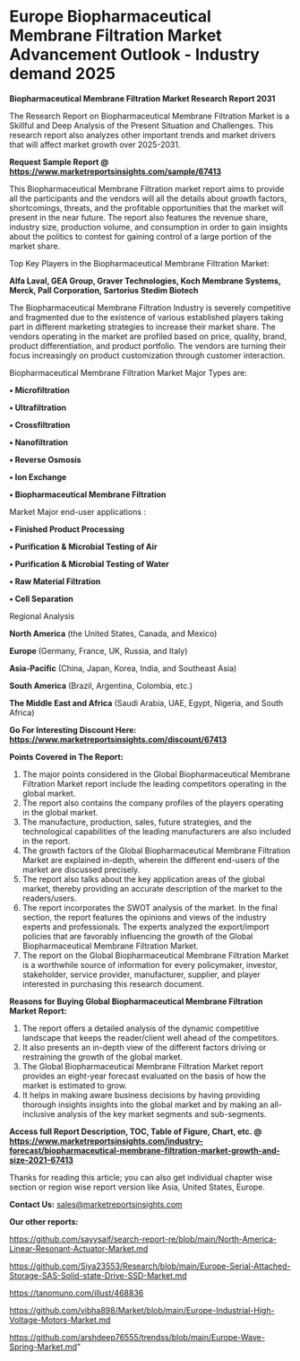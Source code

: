 # Europe Biopharmaceutical Membrane Filtration Market Advancement Outlook - Industry demand 2025

<strong>Biopharmaceutical Membrane Filtration Market Research Report 2031</strong>

The Research Report on Biopharmaceutical Membrane Filtration Market is a Skillful and Deep Analysis of the Present Situation and Challenges. This research report also analyzes other important trends and market drivers that will affect market growth over 2025-2031.

<strong>Request Sample Report @ <a href=https://www.marketreportsinsights.com/sample/67413>https://www.marketreportsinsights.com/sample/67413</a></strong>

This Biopharmaceutical Membrane Filtration market report aims to provide all the participants and the vendors will all the details about growth factors, shortcomings, threats, and the profitable opportunities that the market will present in the near future. The report also features the revenue share, industry size, production volume, and consumption in order to gain insights about the politics to contest for gaining control of a large portion of the market share.

Top Key Players in the Biopharmaceutical Membrane Filtration Market:

<strong>Alfa Laval, GEA Group, Graver Technologies, Koch Membrane Systems, Merck, Pall Corporation, Sartorius Stedim Biotech</strong>

The Biopharmaceutical Membrane Filtration Industry is severely competitive and fragmented due to the existence of various established players taking part in different marketing strategies to increase their market share. The vendors operating in the market are profiled based on price, quality, brand, product differentiation, and product portfolio. The vendors are turning their focus increasingly on product customization through customer interaction.

Biopharmaceutical Membrane Filtration Market Major Types are:

<strong>• Microfiltration

• Ultrafiltration

• Crossfiltration

• Nanofiltration

• Reverse Osmosis

• Ion Exchange

• Biopharmaceutical Membrane Filtration</strong>

Market Major end-user applications :

<strong>• Finished Product Processing

• Purification & Microbial Testing of Air

• Purification & Microbial Testing of Water

• Raw Material Filtration

• Cell Separation</strong>

Regional Analysis

</u><strong><b>North America</b></strong> (the United States, Canada, and Mexico)

<strong><b>Europe </b></strong>(Germany, France, UK, Russia, and Italy)

<strong><b>Asia-Pacific</b></strong> (China, Japan, Korea, India, and Southeast Asia)

<strong><b>South America</b></strong> (Brazil, Argentina, Colombia, etc.)

<strong><b>The Middle East and Africa</b></strong> (Saudi Arabia, UAE, Egypt, Nigeria, and South Africa)

<strong>Go For Interesting Discount Here: <a href=https://www.marketreportsinsights.com/discount/67413>https://www.marketreportsinsights.com/discount/67413</a></strong>

<strong>Points Covered in The Report:</strong>
<ol>
  <li>The major points considered in the Global Biopharmaceutical Membrane Filtration Market report include the leading competitors operating in the global market.</li>
  <li>The report also contains the company profiles of the players operating in the global market.</li>
  <li>The manufacture, production, sales, future strategies, and the technological capabilities of the leading manufacturers are also included in the report.</li>
  <li>The growth factors of the Global Biopharmaceutical Membrane Filtration Market are explained in-depth, wherein the different end-users of the market are discussed precisely.</li>
  <li>The report also talks about the key application areas of the global market, thereby providing an accurate description of the market to the readers/users.</li>
  <li>The report incorporates the SWOT analysis of the market. In the final section, the report features the opinions and views of the industry experts and professionals. The experts analyzed the export/import policies that are favorably influencing the growth of the Global Biopharmaceutical Membrane Filtration Market.</li>
  <li>The report on the Global Biopharmaceutical Membrane Filtration Market is a worthwhile source of information for every policymaker, investor, stakeholder, service provider, manufacturer, supplier, and player interested in purchasing this research document.</li>
</ol>
<strong>Reasons for Buying Global Biopharmaceutical Membrane Filtration Market Report:</strong>

<ol>
  <li>The report offers a detailed analysis of the dynamic competitive landscape that keeps the reader/client well ahead of the competitors.</li>
  <li>It also presents an in-depth view of the different factors driving or restraining the growth of the global market.</li>
  <li>The Global Biopharmaceutical Membrane Filtration Market report provides an eight-year forecast evaluated on the basis of how the market is estimated to grow.</li>
  <li>It helps in making aware business decisions by having providing thorough insights insights into the global market and by making an all-inclusive analysis of the key market segments and sub-segments.</li>
</ol>
<strong>Access full Report Description, TOC, Table of Figure, Chart, etc. @ <a href=https://www.marketreportsinsights.com/industry-forecast/biopharmaceutical-membrane-filtration-market-growth-and-size-2021-67413>https://www.marketreportsinsights.com/industry-forecast/biopharmaceutical-membrane-filtration-market-growth-and-size-2021-67413</a></strong>


Thanks for reading this article; you can also get individual chapter wise section or region wise report version like Asia, United States, Europe.

<strong>Contact Us:</strong>
sales@marketreportsinsights.com

<strong>Our other reports:</strong>

<a href=https://github.com/sayysaif/search-report-re/blob/main/North-America-Linear-Resonant-Actuator-Market.md>https://github.com/sayysaif/search-report-re/blob/main/North-America-Linear-Resonant-Actuator-Market.md</a>

<a href=https://github.com/Siya23553/Research/blob/main/Europe-Serial-Attached-Storage-SAS-Solid-state-Drive-SSD-Market.md>https://github.com/Siya23553/Research/blob/main/Europe-Serial-Attached-Storage-SAS-Solid-state-Drive-SSD-Market.md</a>

<a href=https://tanomuno.com/illust/468836>https://tanomuno.com/illust/468836</a>

<a href=https://github.com/vibha898/Market/blob/main/Europe-Industrial-High-Voltage-Motors-Market.md>https://github.com/vibha898/Market/blob/main/Europe-Industrial-High-Voltage-Motors-Market.md</a>

<a href=https://github.com/arshdeep76555/trendss/blob/main/Europe-Wave-Spring-Market.md>https://github.com/arshdeep76555/trendss/blob/main/Europe-Wave-Spring-Market.md</a>"
